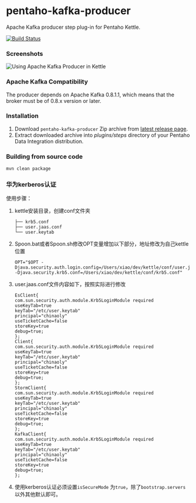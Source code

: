 pentaho-kafka-producer
======================

Apache Kafka producer step plug-in for Pentaho Kettle.

[![Build Status](https://travis-ci.org/RuckusWirelessIL/pentaho-kafka-producer.png)](https://travis-ci.org/RuckusWirelessIL/pentaho-kafka-producer)


### Screenshots ###

![Using Apache Kafka Producer in Kettle](https://raw.github.com/RuckusWirelessIL/pentaho-kafka-producer/master/doc/example.png)


### Apache Kafka Compatibility ###

The producer depends on Apache Kafka 0.8.1.1, which means that the broker must be of 0.8.x version or later.


### Installation ###

1. Download ```pentaho-kafka-producer``` Zip archive from [latest release page](https://github.com/RuckusWirelessIL/pentaho-kafka-producer/releases/latest).
2. Extract downloaded archive into *plugins/steps* directory of your Pentaho Data Integration distribution.


### Building from source code ###

```
mvn clean package
```
### 华为kerberos认证

使用步骤：

1. kettle安装目录，创建conf文件夹

   ```
   ├── krb5.conf
   ├── user.jaas.conf
   └── user.keytab
   ```

2. Spoon.bat或者Spoon.sh修改OPT变量增加以下部分，地址修改为自己kettle位置
   ```
   OPT="$OPT -Djava.security.auth.login.config=/Users/xiao/dev/kettle/conf/user.jaas.conf -Djava.security.krb5.conf=/Users/xiao/dev/kettle/conf/krb5.conf"
   ```

3. user.jaas.conf文件内容如下，按照实际进行修改

   ```
   EsClient{
   com.sun.security.auth.module.Krb5LoginModule required
   useKeyTab=true
   keyTab="/etc/user.keytab"
   principal="chinaoly"
   useTicketCache=false
   storeKey=true
   debug=true;
   };
   Client{
   com.sun.security.auth.module.Krb5LoginModule required
   useKeyTab=true
   keyTab="/etc/user.keytab"
   principal="chinaoly"
   useTicketCache=false
   storeKey=true
   debug=true;
   };
   StormClient{
   com.sun.security.auth.module.Krb5LoginModule required
   useKeyTab=true
   keyTab="/etc/user.keytab"
   principal="chinaoly"
   useTicketCache=false
   storeKey=true
   debug=true;
   };
   KafkaClient{
   com.sun.security.auth.module.Krb5LoginModule required
   useKeyTab=true
   keyTab="/etc/user.keytab"
   principal="chinaoly"
   useTicketCache=false
   storeKey=true
   debug=true;
   };
   ```

4. 使用kerberos认证必须设置`isSecureMode` 为`true`，除了`bootstrap.servers`以外其他默认即可。